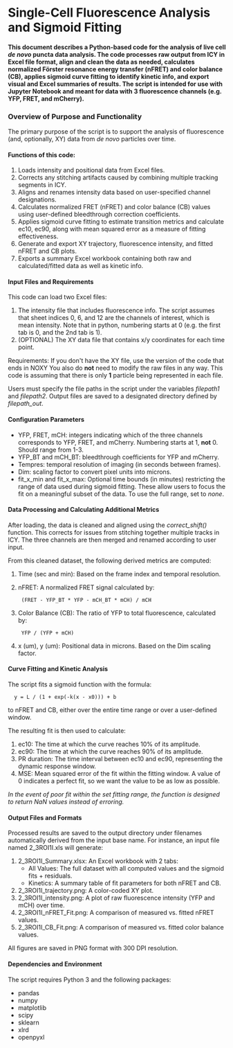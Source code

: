 # Single-Cell Fluorescence Analysis and Sigmoid Fitting

#### This document describes a Python-based code for the analysis of live cell _de novo_ puncta data analysis. The code processes raw output from ICY in Excel file format, align and clean the data as needed, calculates normalized Förster resonance energy transfer (nFRET) and color balance (CB), applies sigmoid curve fitting to identify kinetic info, and export visual and Excel summaries of results. The script is intended for use with Jupyter Notebook and meant for data with 3 fluorescence channels (e.g. YFP, FRET, and mCherry).

### Overview of Purpose and Functionality
The primary purpose of the script is to support the analysis of fluorescence (and, optionally, XY) data from _de novo_ particles over time. 

#### Functions of this code:
1. Loads intensity and positional data from Excel files.
2. Corrects any stitching artifacts caused by combining multiple tracking segments in ICY.
3. Aligns and renames intensity data based on user-specified channel designations.
4. Calculates normalized FRET (nFRET) and color balance (CB) values using user-defined bleedthrough correction coefficients.
5. Applies sigmoid curve fitting to estimate transition metrics and calculate ec10, ec90, along with mean squared error as a measure of fitting effectiveness.
6. Generate and export XY trajectory, fluorescence intensity, and fitted nFRET and CB plots.
7. Exports a summary Excel workbook containing both raw and calculated/fitted data as well as kinetic info.

#### Input Files and Requirements
This code can load two Excel files:
1. The intensity file that includes fluorescence info. The script assumes that sheet indices 0, 6, and 12 are the channels of interest, which is mean intensity. Note that in python, numbering starts at 0 (e.g. the first tab is 0, and the 2nd tab is 1).
2. (OPTIONAL) The XY data file that contains x/y coordinates for each time point.

Requirements:
If you don't have the XY file, use the version of the code that ends in NOXY
You also do **not** need to modify the raw files in any way.
This code is assuming that there is only **1** particle being represented in each file.

Users must specify the file paths in the script under the variables *filepath1* and *filepath2*. Output files are saved to a designated directory defined by *filepath_out*.

#### Configuration Parameters
+ YFP, FRET, mCH: integers indicating which of the three channels corresponds to YFP, FRET, and mCherry. Numbering starts at 1, **not** 0. Should range from 1-3.
+ YFP_BT and mCH_BT: bleedthrough coefficients for YFP and mCherry.
+ Tempres: temporal resolution of imaging (in seconds between frames).
+ Dim: scaling factor to convert pixel units into microns.
+ fit_x_min and fit_x_max: Optional time bounds (in minutes) restricting the range of data used during sigmoid fitting. These allow users to focus the fit on a meaningful subset of the data. To use the full range, set to *none*.

#### Data Processing and Calculating Additional Metrics
After loading, the data is cleaned and aligned using the *correct_shift()* function. This corrects for issues from stitching together multiple tracks in ICY. The three channels are then merged and renamed according to user input.

From this cleaned dataset, the following derived metrics are computed:
  1. Time (sec and min): Based on the frame index and temporal resolution.
  2. nFRET: A normalized FRET signal calculated by:

          (FRET - YFP_BT * YFP - mCH_BT * mCH) / mCH
  4. Color Balance (CB): The ratio of YFP to total fluorescence, calculated by:

          YFP / (YFP + mCH)
  6. x (um), y (um): Positional data in microns. Based on the Dim scaling factor.

#### Curve Fitting and Kinetic Analysis
The script fits a sigmoid function with the formula:

      y = L / (1 + exp(-k(x - x0))) + b
      
to nFRET and CB, either over the entire time range or over a user-defined window.

The resulting fit is then used to calculate:
  1. ec10: The time at which the curve reaches 10% of its amplitude.
  2. ec90: The time at which the curve reaches 90% of its amplitude.
  3. PR duration: The time interval between ec10 and ec90, representing the dynamic response window.
  4. MSE: Mean squared error of the fit within the fitting window. A value of 0 indicates a perfect fit, so we want the value to be as low as possible.

*In the event of poor fit within the set fitting range, the function is designed to return NaN values instead of erroring.*

#### Output Files and Formats
Processed results are saved to the output directory under filenames automatically derived from the input base name. For instance, an input file named 2_3ROI1I.xls will generate:
  1. 2_3ROI1I_Summary.xlsx: An Excel workbook with 2 tabs:
      + All Values: The full dataset with all computed values and the sigmoid fits + residuals.
      + Kinetics: A summary table of fit parameters for both nFRET and CB.
  2. 2_3ROI1I_trajectory.png: A color-coded XY plot.
  3. 2_3ROI1I_intensity.png: A plot of raw fluorescence intensity (YFP and mCH) over time.
  4. 2_3ROI1I_nFRET_Fit.png: A comparison of measured vs. fitted nFRET values.
  5. 2_3ROI1I_CB_Fit.png: A comparison of measured vs. fitted color balance values.

All figures are saved in PNG format with 300 DPI resolution.

#### Dependencies and Environment
The script requires Python 3 and the following packages:
+ pandas
+ numpy
+ matplotlib
+ scipy
+ sklearn
+ xlrd
+ openpyxl
